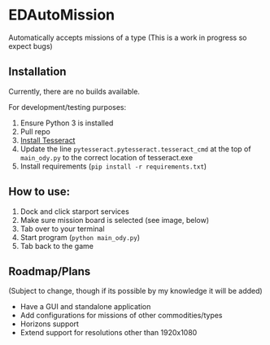 # EDAutoMission
Automatically accepts missions of a type
(This is a work in progress so expect bugs)

## Installation
Currently, there are no builds available.

For development/testing purposes:
1. Ensure Python 3 is installed
2. Pull repo
4. [Install Tesseract](https://github.com/tesseract-ocr/tessdoc/blob/main/Installation.md)
3. Update the line `pytesseract.pytesseract.tesseract_cmd` at the top of `main_ody.py` to the correct location of tesseract.exe
3. Install requirements (`pip install -r requirements.txt`)

## How to use:
1. Dock and click starport services
2. Make sure mission board is selected (see image, below)
3. Tab over to your terminal
4. Start program (`python main_ody.py`)
5. Tab back to the game

## Roadmap/Plans
(Subject to change, though if its possible by my knowledge it will be added)
  - Have a GUI and standalone application
  - Add configurations for missions of other commodities/types
  - Horizons support
  - Extend support for resolutions other than 1920x1080